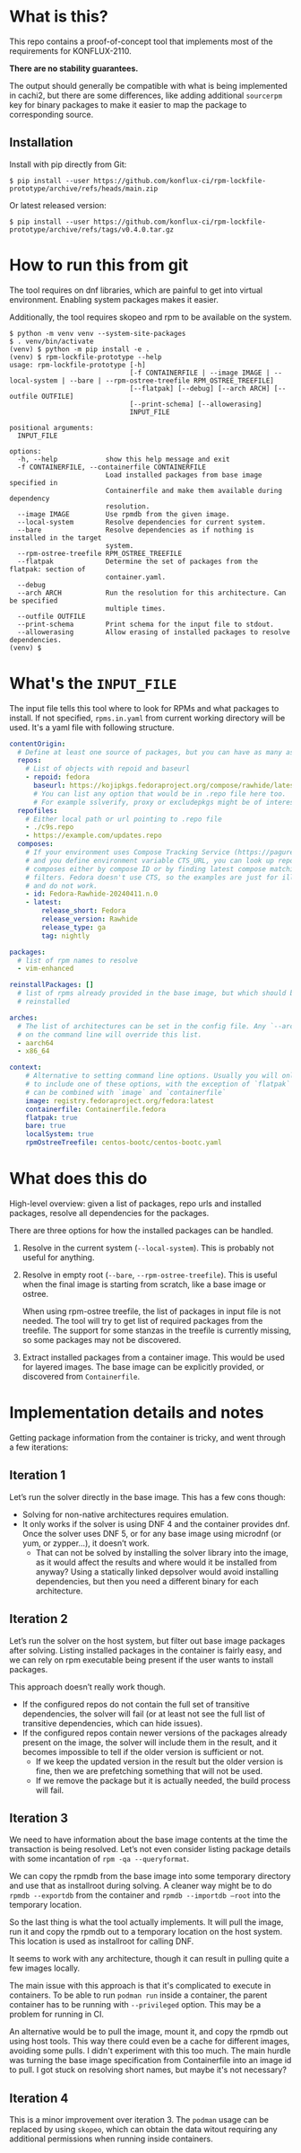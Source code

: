 # What is this?

This repo contains a proof-of-concept tool that implements most of the
requirements for KONFLUX-2110.

**There are no stability guarantees.**

The output should generally be compatible with what is being implemented in
cachi2, but there are some differences, like adding additional `sourcerpm` key
for binary packages to make it easier to map the package to corresponding
source.

## Installation

Install with pip directly from Git:

```
$ pip install --user https://github.com/konflux-ci/rpm-lockfile-prototype/archive/refs/heads/main.zip
```

Or latest released version:

```
$ pip install --user https://github.com/konflux-ci/rpm-lockfile-prototype/archive/refs/tags/v0.4.0.tar.gz
```


# How to run this from git

The tool requires on dnf libraries, which are painful to get into virtual
environment. Enabling system packages makes it easier.

Additionally, the tool requires skopeo and rpm to be available on the system.

```
$ python -m venv venv --system-site-packages
$ . venv/bin/activate
(venv) $ python -m pip install -e .
(venv) $ rpm-lockfile-prototype --help
usage: rpm-lockfile-prototype [-h]
                              [-f CONTAINERFILE | --image IMAGE | --local-system | --bare | --rpm-ostree-treefile RPM_OSTREE_TREEFILE]
                              [--flatpak] [--debug] [--arch ARCH] [--outfile OUTFILE]
                              [--print-schema] [--allowerasing]
                              INPUT_FILE

positional arguments:
  INPUT_FILE

options:
  -h, --help            show this help message and exit
  -f CONTAINERFILE, --containerfile CONTAINERFILE
                        Load installed packages from base image specified in
                        Containerfile and make them available during dependency
                        resolution.
  --image IMAGE         Use rpmdb from the given image.
  --local-system        Resolve dependencies for current system.
  --bare                Resolve dependencies as if nothing is installed in the target
                        system.
  --rpm-ostree-treefile RPM_OSTREE_TREEFILE
  --flatpak             Determine the set of packages from the flatpak: section of
                        container.yaml.
  --debug
  --arch ARCH           Run the resolution for this architecture. Can be specified
                        multiple times.
  --outfile OUTFILE
  --print-schema        Print schema for the input file to stdout.
  --allowerasing        Allow erasing of installed packages to resolve dependencies.
(venv) $
```

# What's the `INPUT_FILE`

The input file tells this tool where to look for RPMs and what packages to
install. If not specified, `rpms.in.yaml` from current working directory will
be used. It's a yaml file with following structure.

```yaml
contentOrigin:
  # Define at least one source of packages, but you can have as many as you want.
  repos:
    # List of objects with repoid and baseurl
    - repoid: fedora
      baseurl: https://kojipkgs.fedoraproject.org/compose/rawhide/latest-Fedora-Rawhide/compose/Everything/$basearch/os/
      # You can list any option that would be in .repo file here too.
      # For example sslverify, proxy or excludepkgs might be of interest
  repofiles:
    # Either local path or url pointing to .repo file
    - ./c9s.repo
    - https://example.com/updates.repo
  composes:
    # If your environment uses Compose Tracking Service (https://pagure.io/cts/)
    # and you define environment variable CTS_URL, you can look up repos from
    # composes either by compose ID or by finding latest compose matching some
    # filters. Fedora doesn't use CTS, so the examples are just for illustration
    # and do not work.
    - id: Fedora-Rawhide-20240411.n.0
    - latest:
        release_short: Fedora
        release_version: Rawhide
        release_type: ga
        tag: nightly

packages:
  # list of rpm names to resolve
  - vim-enhanced

reinstallPackages: []
  # list of rpms already provided in the base image, but which should be
  # reinstalled

arches:
  # The list of architectures can be set in the config file. Any `--arch` option set
  # on the command line will override this list.
  - aarch64
  - x86_64

context:
    # Alternative to setting command line options. Usually you will only want
    # to include one of these options, with the exception of `flatpak` that
    # can be combined with `image` and `containerfile`
    image: registry.fedoraproject.org/fedora:latest
    containerfile: Containerfile.fedora
    flatpak: true
    bare: true
    localSystem: true
    rpmOstreeTreefile: centos-bootc/centos-bootc.yaml
```

# What does this do

High-level overview: given a list of packages, repo urls and installed
packages, resolve all dependencies for the packages.

There are three options for how the installed packages can be handled.

1. Resolve in the current system (`--local-system`). This is probably not
   useful for anything.

2. Resolve in empty root (`--bare`, `--rpm-ostree-treefile`). This is useful
   when the final image is starting from scratch, like a base image or ostree.

   When using rpm-ostree treefile, the list of packages in input file is not
   needed. The tool will try to get list of required packages from the
   treefile. The support for some stanzas in the treefile is currently missing,
   so some packages may not be discovered.

3. Extract installed packages from a container image. This would be used for
   layered images. The base image can be explicitly provided, or discovered
   from `Containerfile`.


# Implementation details and notes

Getting package information from the container is tricky, and went through a
few iterations:

## Iteration 1
Let’s run the solver directly in the base image. This has a few cons though:

* Solving for non-native architectures requires emulation.
* It only works if the solver is using DNF 4 and the container provides dnf.
  Once the solver uses DNF 5, or for any base image using microdnf (or yum, or
  zypper…), it doesn’t work.
  * That can not be solved by installing the solver library into the image, as
    it would affect the results and where would it be installed from anyway?
    Using a statically linked depsolver would avoid installing dependencies,
    but then you need a different binary for each architecture.

## Iteration 2

Let’s run the solver on the host system, but filter out base image packages
after solving. Listing installed packages in the container is fairly easy, and
we can rely on rpm executable being present if the user wants to install
packages.

This approach doesn’t really work though.

* If the configured repos do not contain the full set of transitive
  dependencies, the solver will fail (or at least not see the full list of
  transitive dependencies, which can hide issues).
* If the configured repos contain newer versions of the packages already
  present on the image, the solver will include them in the result, and it
  becomes impossible to tell if the older version is sufficient or not.
  * If we keep the updated version in the result but the older version is fine,
    then we are prefetching something that will not be used.
  * If we remove the package but it is actually needed, the build process will
    fail.

## Iteration 3

We need to have information about the base image contents at the time the
transaction is being resolved. Let’s not even consider listing package details
with some incantation of `rpm -qa --queryformat`.

We can copy the rpmdb from the base image into some temporary directory and use
that as installroot during solving. A cleaner way might be to do `rpmdb
--exportdb` from the container and `rpmdb --importdb –root` into the temporary
location.

So the last thing is what the tool actually implements. It will pull the image,
run it and copy the rpmdb out to a temporary location on the host system. This
location is used as installroot for calling DNF.

It seems to work with any architecture, though it can result in pulling quite a
few images locally.

The main issue with this approach is that it's complicated to execute in
containers. To be able to run `podman run` inside a container, the parent
container has to be running with `--privileged` option. This may be a problem
for running in CI.

An alternative would be to pull the image, mount it, and copy the rpmdb out
using host tools. This way there could even be a cache for different images,
avoiding some pulls. I didn't experiment with this too much. The main hurdle
was turning the base image specification from Containerfile into an image id to
pull. I got stuck on resolving short names, but maybe it's not necessary?

## Iteration 4

This is a minor improvement over iteration 3. The `podman` usage can be
replaced by using `skopeo`, which can obtain the data witout requiring any
additional permissions when running inside containers.
